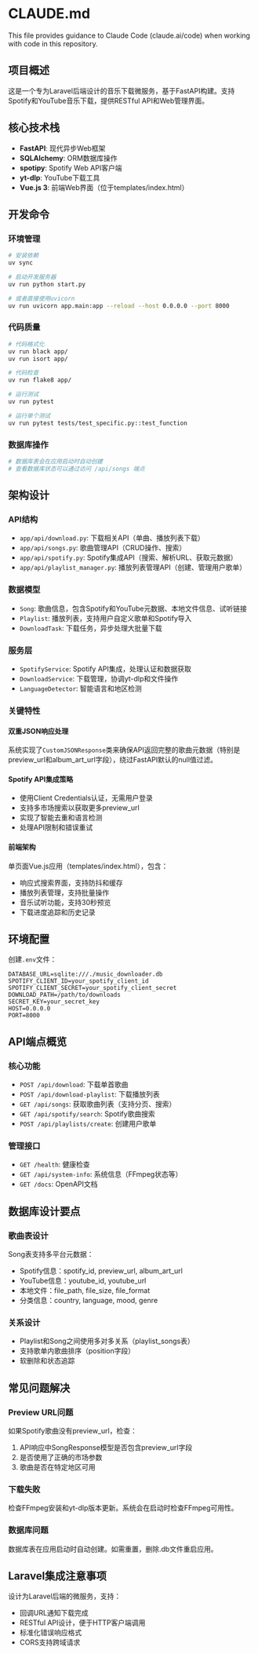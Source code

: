 # CLAUDE.md

This file provides guidance to Claude Code (claude.ai/code) when working with code in this repository.

## 项目概述

这是一个专为Laravel后端设计的音乐下载微服务，基于FastAPI构建。支持Spotify和YouTube音乐下载，提供RESTful API和Web管理界面。

## 核心技术栈

- **FastAPI**: 现代异步Web框架
- **SQLAlchemy**: ORM数据库操作
- **spotipy**: Spotify Web API客户端
- **yt-dlp**: YouTube下载工具
- **Vue.js 3**: 前端Web界面（位于templates/index.html）

## 开发命令

### 环境管理
```bash
# 安装依赖
uv sync

# 启动开发服务器
uv run python start.py

# 或者直接使用uvicorn
uv run uvicorn app.main:app --reload --host 0.0.0.0 --port 8000
```

### 代码质量
```bash
# 代码格式化
uv run black app/
uv run isort app/

# 代码检查
uv run flake8 app/

# 运行测试
uv run pytest

# 运行单个测试
uv run pytest tests/test_specific.py::test_function
```

### 数据库操作
```bash
# 数据库表会在应用启动时自动创建
# 查看数据库状态可以通过访问 /api/songs 端点
```

## 架构设计

### API结构
- `app/api/download.py`: 下载相关API（单曲、播放列表下载）
- `app/api/songs.py`: 歌曲管理API（CRUD操作、搜索）
- `app/api/spotify.py`: Spotify集成API（搜索、解析URL、获取元数据）
- `app/api/playlist_manager.py`: 播放列表管理API（创建、管理用户歌单）

### 数据模型
- `Song`: 歌曲信息，包含Spotify和YouTube元数据、本地文件信息、试听链接
- `Playlist`: 播放列表，支持用户自定义歌单和Spotify导入
- `DownloadTask`: 下载任务，异步处理大批量下载

### 服务层
- `SpotifyService`: Spotify API集成，处理认证和数据获取
- `DownloadService`: 下载管理，协调yt-dlp和文件操作
- `LanguageDetector`: 智能语言和地区检测

### 关键特性

#### 双重JSON响应处理
系统实现了`CustomJSONResponse`类来确保API返回完整的歌曲元数据（特别是preview_url和album_art_url字段），绕过FastAPI默认的null值过滤。

#### Spotify API集成策略
- 使用Client Credentials认证，无需用户登录
- 支持多市场搜索以获取更多preview_url
- 实现了智能去重和语言检测
- 处理API限制和错误重试

#### 前端架构
单页面Vue.js应用（templates/index.html），包含：
- 响应式搜索界面，支持防抖和缓存
- 播放列表管理，支持批量操作
- 音乐试听功能，支持30秒预览
- 下载进度追踪和历史记录

## 环境配置

创建`.env`文件：
```env
DATABASE_URL=sqlite:///./music_downloader.db
SPOTIFY_CLIENT_ID=your_spotify_client_id
SPOTIFY_CLIENT_SECRET=your_spotify_client_secret
DOWNLOAD_PATH=/path/to/downloads
SECRET_KEY=your_secret_key
HOST=0.0.0.0
PORT=8000
```

## API端点概览

### 核心功能
- `POST /api/download`: 下载单首歌曲
- `POST /api/download-playlist`: 下载播放列表
- `GET /api/songs`: 获取歌曲列表（支持分页、搜索）
- `GET /api/spotify/search`: Spotify歌曲搜索
- `POST /api/playlists/create`: 创建用户歌单

### 管理接口
- `GET /health`: 健康检查
- `GET /api/system-info`: 系统信息（FFmpeg状态等）
- `GET /docs`: OpenAPI文档

## 数据库设计要点

### 歌曲表设计
Song表支持多平台元数据：
- Spotify信息：spotify_id, preview_url, album_art_url
- YouTube信息：youtube_id, youtube_url
- 本地文件：file_path, file_size, file_format
- 分类信息：country, language, mood, genre

### 关系设计
- Playlist和Song之间使用多对多关系（playlist_songs表）
- 支持歌单内歌曲排序（position字段）
- 软删除和状态追踪

## 常见问题解决

### Preview URL问题
如果Spotify歌曲没有preview_url，检查：
1. API响应中SongResponse模型是否包含preview_url字段
2. 是否使用了正确的市场参数
3. 歌曲是否在特定地区可用

### 下载失败
检查FFmpeg安装和yt-dlp版本更新。系统会在启动时检查FFmpeg可用性。

### 数据库问题
数据库表在应用启动时自动创建。如需重置，删除.db文件重启应用。

## Laravel集成注意事项

设计为Laravel后端的微服务，支持：
- 回调URL通知下载完成
- RESTful API设计，便于HTTP客户端调用
- 标准化错误响应格式
- CORS支持跨域请求